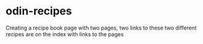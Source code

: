 # odin-recipes

Creating a recipe book page with two pages, two links to these two different recipes are on the index with links to the pages
